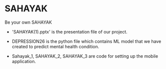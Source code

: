 # SAHAYAK

Be your own SAHAYAK

* 'SAHAYAK(1).pptx' is the presentation file of our project.

* DEPRESSION26 is the python file which contains ML model that we have created to predict mental health condition.

* Sahayak_1, SAHAYAK_2, SAHAYAK_3 are code for setting up the mobile application.
